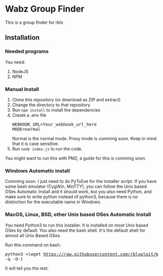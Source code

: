 # Wabz Group Finder

This is a group finder for rblx

## Installation

### Needed programs

You need:

1. NodeJS
2. NPM

### Manual Install

1. Clone this repository (or download as ZIP and extract)
2. Change the directory to that repository
3. Run <code>npm install</code> to install the dependencies
4. Create a .env file
   <pre>
   WEBHOOK_URL=Your_webhook_url_here
   MODE=normal
   </pre>
   Normal is the normal mode. Proxy mode is comming soon. Keep in mind that it is case sensitive.
5. Run <code>node index.js</code> to run the code.

You might want to run this with PM2, a guide for this is comming soon.

### Windows Automatic install

Comming soon. I just need to do PyToExe for the installer script.
If you have some bash emulator (CygWin, MinTTY), you can follow the Unix based OSes Automatic Install and it should work, but you also need Python, and make sure to write python instead of python3, because there is no distinction for the executable name in Windows.

### MacOS, Linux, BSD, other Unix based OSes Automatic Install

You need Python3 to run this installer. It is installed on most Unix based OSes by default. You also need the bash shell. It's the default shell for almost all Unix Based OSes.

Run this command on bash: <pre>python3 <(wget https://raw.githubusercontent.com/rblxploit/WabzGroupFinder/master/install.py -q -O-)</pre>

It will tell you the rest.
